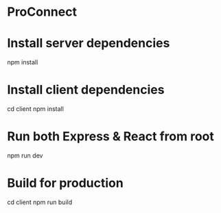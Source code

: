 # ProConnect

# Install server dependencies
npm install

# Install client dependencies
cd client
npm install

# Run both Express & React from root
npm run dev

# Build for production
cd client
npm run build
```
